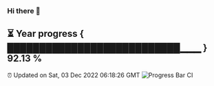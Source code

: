 ### Hi there 👋
⏳ Year progress { ███████████████████████████▁▁▁ } 92.13 %
---
⏰ Updated on Sat, 03 Dec 2022 06:18:26 GMT
![Progress Bar CI](https://github.com/liununu/liununu/workflows/Progress%20Bar%20CI/badge.svg)
